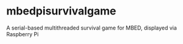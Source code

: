 # mbedpisurvivalgame
A serial-based multithreaded survival game for MBED, displayed via Raspberry Pi
